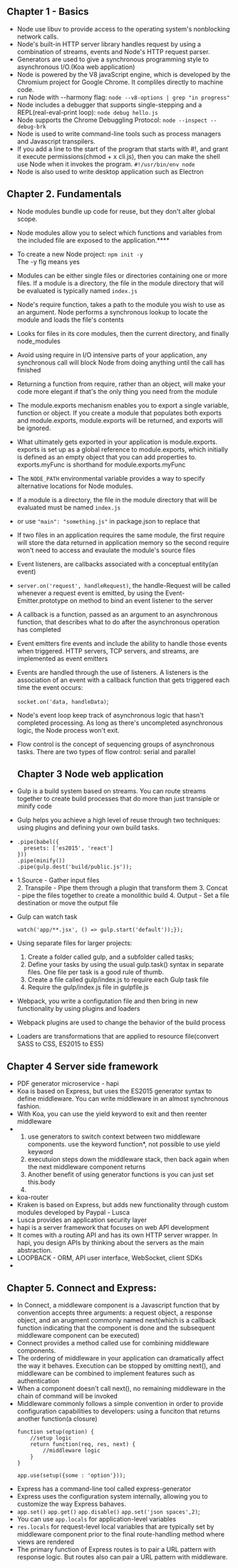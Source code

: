 ## Chapter 1 - Basics

- Node use libuv to provide access to the operating system's nonblocking network calls.
- Node's built-in HTTP server library handles request by using a combination of streams, events and Node's HTTP request parser.
- Generators are used to give a synchronous programming style to asynchronous I/O.(Koa web application)
- Node is powered by the V8 javaScript engine, which is developed by the Chromium project for Google Chrome. It compliles directly to machine code.
- run Node with --harmony flag:
`node --v8-options | grep "in progress"`
- Node includes a debugger that supports single-stepping and a REPL(real-eval-print loop): `node debug hello.js`
- Node supports the Chrome Debuggling Protocol: `node --inspect --debug-brk`
- Node is used to write command-line tools such as process managers and Javascript transpilers.
- If you add a line to the start of the program that starts with #!, and grant it execute permissions(chmod + x cli.js), then you can make the shell use Node when it invokes the program. `#!/usr/bin/env node`
- Node is also used to write desktop application such as Electron
  
## Chapter 2. Fundamentals

- Node modules bundle up code for reuse, but they don't alter global scope.
- Node modules allow you to select which functions and variables from the included file are exposed to the application.****
- To create a new Node project:
     `npm init -y`  
     The -y flg means yes
- Modules can be either single files or directories containing one or more files. If a module is a directory, the file in the module directory that will be evaluated is typically named `index.js`
- Node's require function, takes a path to the module you wish to use as an argument. Node performs a synchronous lookup to locate the module and loads the file's contents 
- Looks for files in its core modules, then the current directory, and finally node_modules
- Avoid using require in I/O intensive parts of your application, any synchronous call will block Node from doing anything until the call has finished 
- Returning a function from require, rather than an object, will make your code more elegant if that's the only thing you need from the module
- The module.exports mechanism enables you to export a single variable, function or object. If you create a module that populates both exports and module.exports, module.exports will be returned, and exports will be ignored.
- What ultimately gets exported in your application is module.exports. exports is set up as a global reference to module.exports, which initially is defined as an empty object that you can add properties to. exports.myFunc is shorthand for module.exports.myFunc
- The `NODE_PATH` environmental variable provides a way to specify alternative locations for Node modules.
- If a module is a directory, the file in the module directory that will be evaluated must be named `index.js`
- or use `"main": "something.js"` in package.json to replace that
- If two files in an application requires the same module, the first require will store the data returned in application memory so the second require won't need to access and evaulate the module's source files
- Event listeners, are callbacks associated with a conceptual entity(an event)
- `server.on('request', handleRequest)`, the handle-Request will be called whenever a request event is emitted, by using the Event-Emitter.prototype on method to bind an event listener to the server
- A callback is a function, passed as an argument to an asynchronous function, that describes what to do after the asynchronous operation has completed
- Event emitters fire events and include the ability to handle those events when triggered. HTTP servers, TCP servers, and streams, are implemented as event emitters
- Events are handled through the use of listeners. A listeners is the association of an event with a callback function that gets triggered each time the event occurs:  
    
    `socket.on('data, handleData)`;
- Node's event loop keep track of asynchronous logic that hasn't completed processing. As long as there's uncompleted asynchronous logic, the Node process won't exit.
- Flow control is the concept of sequencing groups of asynchronous tasks. There are two types of flow control: serial and parallel
  

  ## Chapter 3 Node web application

- Gulp is a build system based on streams. You can route streams together to create build processes that do more than just transiple or minify code
- Gulp helps you achieve a high level of reuse through two techniques: using plugins and defining your own build tasks.
- ~~~~gulp.src('public/index.jsx')
  .pipe(babel({
    presets: ['es2015', 'react']
  }))
  .pipe(minify())
  .pipe(gulp.dest('build/public.js'));
- 1.Source - Gather input files  
  2. Transpile - Pipe them through a plugin that transform them
  3. Concat - pipe the files together to create a monolithic build
  4. Output - Set a file destination or move the output file

- Gulp can watch task  
   ~~~~gulp.task('watch', () => {
  watch('app/**.jsx', () => gulp.start('default'));});

- Using separate files for larger projects:

    1. Create a folder called gulp, and a subfolder called tasks;
    2. Define your tasks by using the usual gulp.task() syntax in separate files. One file per task is a good rule of thumb.
    3. Create a file called gulp/index.js to require each Gulp task file
    4. Require the gulp/index.js file in gulpfile.js


- Webpack, you write a configutation file and then bring in new functionality by using plugins and loaders
- Webpack plugins are used to change the behavior of the build process
- Loaders are transformations that are applied to resource file(convert SASS to CSS, ES2015 to ES5)
  
## Chapter 4 Server side framework

- PDF generator microservice - hapi
- Koa is based on Express, but uses the ES2015 generator syntax to define middleware. You can write middleware in an almost synchronous fashion.
- With Koa, you can use the yield keyword to exit and then reenter middleware
- 1. use generators to switch context between two middleware components. use the keyword function*, not possible to use yield keyword
  2. executuion steps down the middleware stack, then back again when the next middleware component returns 
  3. Another benefit of using generator functions is you can just set this.body
  4. 
- koa-router
- Kraken is based on Express, but adds new functionality through custom modules developed by Paypal - Lusca
- Lusca provides an application security layer 
- hapi is a server framework that focuses on web API development
- It comes with a routing API and has its own HTTP server wrapper. In hapi, you design APIs by thinking about the servers as the main abstraction.
- LOOPBACK - ORM, API user interface, WebSocket, client SDKs
- 
## Chapter 5. Connect and Express:

- In Connect, a middleware component is a Javascript function that by convention accepts three arguments: a request object, a response object, and an arugment commonly named next(which is a callback function indicating that the component is done and the subsequent middleware component can be executed)
- Connect provides a method called use for combining middleware components.
- The ordering of middleware in your application can dramatically affect the way it behaves. Execution can be stopped by omitting next(), and middleware can be combined to implement features such as authentication
- When a component doesn't call next(), no remaining middleware in the chain of command will be invoked
- Middleware commonly follows a simple convention in order to provide configuration capabilities to developers: using a funciton that returns another function(a closure)
    ~~~~
    function setup(option) {
        //setup logic
        return function(req, res, next) {
            //middleware logic
        }
    }

    app.use(setup({some : 'option'}));

- Express has a command-line tool called express-generator
- Express uses the configuration system internally, allowing you to customize the way Express bahaves.
- `app.set()` `app.get()` `app.disable()` `app.set('json spaces',2)`;
- You can use `app.locals` for application-level variables
- `res.locals` for request-level local variables that are typically set by middleware component prior to the final route-handling method where views are rendered
- The primary function of Express routes is to pair a URL pattern with response logic. But routes also can pair a URL pattern with middleware. 